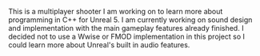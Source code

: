 This is a multiplayer shooter I am working on to learn more about programming in C++ for Unreal 5.
I am currently working on sound design and implementation with the main gameplay features already finished.
I decided not to use a Wwise or FMOD implementation in this project so I could learn more about Unreal's built in audio features.
